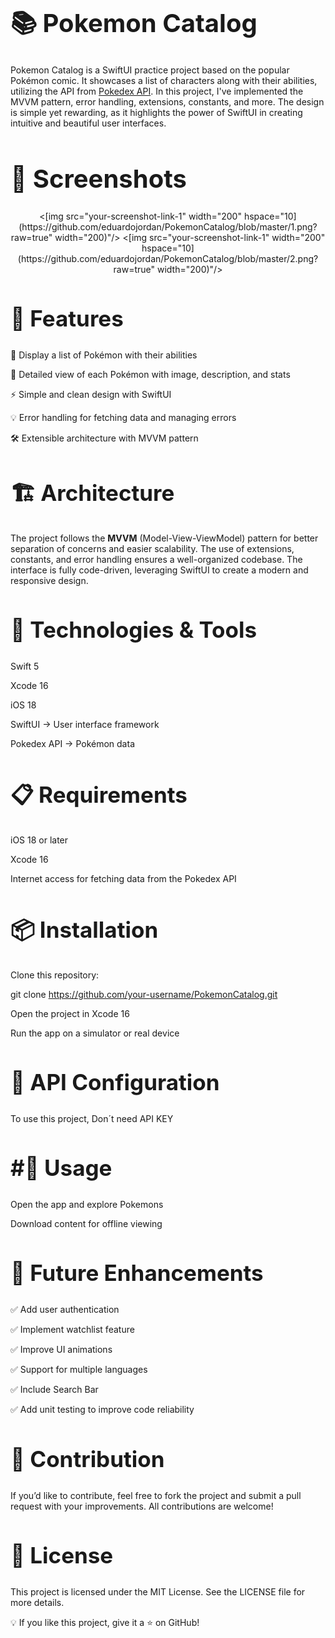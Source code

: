 <h1 style="font-size: 40px;">📚 Pokemon Catalog</h1>

Pokemon Catalog is a SwiftUI practice project based on the popular Pokémon comic. It showcases a list of characters along with their abilities, utilizing the API from [Pokedex API](https://pokedex-bb36f.firebaseio.com/pokemon.json). In this project, I've implemented the MVVM pattern, error handling, extensions, constants, and more. The design is simple yet rewarding, as it highlights the power of SwiftUI in creating intuitive and beautiful user interfaces.

<h1 style="font-size: 40px;">📸 Screenshots</h1>

<p align="center">
  <[img src="your-screenshot-link-1" width="200" hspace="10](https://github.com/eduardojordan/PokemonCatalog/blob/master/1.png?raw=true" width="200)"/>
   <[img src="your-screenshot-link-1" width="200" hspace="10](https://github.com/eduardojordan/PokemonCatalog/blob/master/2.png?raw=true" width="200)"/>
</p>

<h2 style="font-size: 35px;">🚀 Features</h2>

📌 Display a list of Pokémon with their abilities

📝 Detailed view of each Pokémon with image, description, and stats

⚡ Simple and clean design with SwiftUI

💡 Error handling for fetching data and managing errors

🛠 Extensible architecture with MVVM pattern

<h2 style="font-size: 35px;">🏗 Architecture</h2>

The project follows the **MVVM** (Model-View-ViewModel) pattern for better separation of concerns and easier scalability. The use of extensions, constants, and error handling ensures a well-organized codebase. The interface is fully code-driven, leveraging SwiftUI to create a modern and responsive design.

<h2 style="font-size: 35px;">🔧 Technologies & Tools</h2>

Swift 5

Xcode 16

iOS 18

SwiftUI → User interface framework

Pokedex API → Pokémon data

<h2 style="font-size: 35px;">📋 Requirements</h2>

iOS 18 or later

Xcode 16

Internet access for fetching data from the Pokedex API

<h2 style="font-size: 35px;">📦 Installation</h2>

Clone this repository:


git clone https://github.com/your-username/PokemonCatalog.git

Open the project in Xcode 16


Run the app on a simulator or real device

<h2 style="font-size: 35px;">🔑 API Configuration</h2>

To use this project, Don´t need API KEY

<h2 style="font-size: 35px;">#📜 Usage</h2>

Open the app and explore Pokemons

Download content for offline viewing


<h2 style="font-size: 35px;">🔮 Future Enhancements</h2>

✅ Add user authentication

✅ Implement watchlist feature

✅ Improve UI animations

✅ Support for multiple languages

✅ Include Search Bar

✅ Add unit testing to improve code reliability


<h2 style="font-size: 35px;">🤝 Contribution</h2>

If you’d like to contribute, feel free to fork the project and submit a pull request with your improvements. All contributions are welcome!


<h2 style="font-size: 35px;">📄 License</h2>

This project is licensed under the MIT License. See the LICENSE file for more details.

💡 If you like this project, give it a ⭐ on GitHub!
